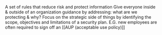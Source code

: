 A set of rules that reduce risk and protect information 
Give everyone inside & outside of an organization guidance by addressing: what are we protecting & why?
Focus on the strategic side of things by identifying the scope, objectives and limitations of a security plan.
E.G. new employees are often required to sign off an [[AUP (acceptable use policy)]]